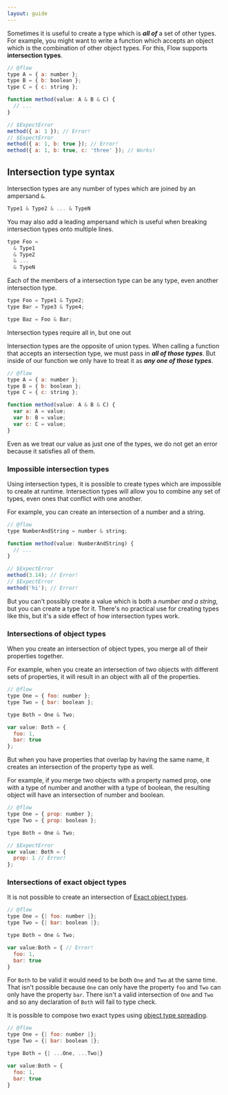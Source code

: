 ```yaml
---
layout: guide
---
```


Sometimes it is useful to create a type which is ***all of*** a set of other
types. For example, you might want to write a function which accepts an object
which is the combination of other object types. For this, Flow supports
**intersection types**.

```js
// @flow
type A = { a: number };
type B = { b: boolean };
type C = { c: string };

function method(value: A & B & C) {
  // ...
}

// $ExpectError
method({ a: 1 }); // Error!
// $ExpectError
method({ a: 1, b: true }); // Error!
method({ a: 1, b: true, c: 'three' }); // Works!
```

## Intersection type syntax <a class="toc" id="toc-intersection-type-syntax" href="#toc-intersection-type-syntax"></a>

Intersection types are any number of types which are joined by an ampersand `&`.

```js
Type1 & Type2 & ... & TypeN
```

You may also add a leading ampersand which is useful when breaking intersection
types onto multiple lines.

```js
type Foo =
  & Type1
  & Type2
  & ...
  & TypeN
```

Each of the members of a intersection type can be any type, even another
intersection type.

```js
type Foo = Type1 & Type2;
type Bar = Type3 & Type4;

type Baz = Foo & Bar;
```

Intersection types require all in, but one out

Intersection types are the opposite of union types. When calling a function
that accepts an intersection type, we must pass in ***all of those types***. But
inside of our function we only have to treat it as ***any one of those
types***.

```js
// @flow
type A = { a: number };
type B = { b: boolean };
type C = { c: string };

function method(value: A & B & C) {
  var a: A = value;
  var b: B = value;
  var c: C = value;
}
```

Even as we treat our value as just one of the types, we do not get an error
because it satisfies all of them.

### Impossible intersection types <a class="toc" id="toc-impossible-intersection-types" href="#toc-impossible-intersection-types"></a>

Using intersection types, it is possible to create types which are impossible
to create at runtime. Intersection types will allow you to combine any set of
types, even ones that conflict with one another.

For example, you can create an intersection of a number and a string.

```js
// @flow
type NumberAndString = number & string;

function method(value: NumberAndString) {
  // ...
}

// $ExpectError
method(3.14); // Error!
// $ExpectError
method('hi'); // Error!
```

But you can't possibly create a value which is both a *number and a string*,
but you can create a type for it. There's no practical use for creating types
like this, but it's a side effect of how intersection types work.

### Intersections of object types <a class="toc" id="toc-intersections-of-object-types" href="#toc-intersections-of-object-types"></a>

When you create an intersection of object types, you merge all of their
properties together.

For example, when you create an intersection of two objects with different sets
of properties, it will result in an object with all of the properties.

```js
// @flow
type One = { foo: number };
type Two = { bar: boolean };

type Both = One & Two;

var value: Both = {
  foo: 1,
  bar: true
};
```

But when you have properties that overlap by having the same name, it creates
an intersection of the property type as well.

For example, if you merge two objects with a property named prop, one with a
type of number and another with a type of boolean, the resulting object will
have an intersection of number and boolean.

```js
// @flow
type One = { prop: number };
type Two = { prop: boolean };

type Both = One & Two;

// $ExpectError
var value: Both = {
  prop: 1 // Error!
};
```
### Intersections of exact object types <a class="toc" id="toc-intersections-of-exact-object-types" href="#toc-intersections-of-exact-object-types"></a>

It is not possible to create an intersection of [Exact object types](objects/#toc-exact-object-types).

```js
// @flow
type One = {| foo: number |};
type Two = {| bar: boolean |};

type Both = One & Two;

var value:Both = { // Error!
  foo: 1,
  bar: true
}
```

For `Both` to be valid it would need to be both `One` and `Two` at the same time.
That isn't possible because `One` can only have the property `foo` and `Two` can
only have the property `bar`. There isn't a valid intersection of `One` and `Two`
and so any declaration of `Both` will fail to type check.

It is possible to compose two exact types using [object type spreading](objects/#toc-object-type-spreading).

```js
// @flow
type One = {| foo: number |};
type Two = {| bar: boolean |};

type Both = {| ...One, ...Two|}

var value:Both = {
  foo: 1,
  bar: true
}
```
